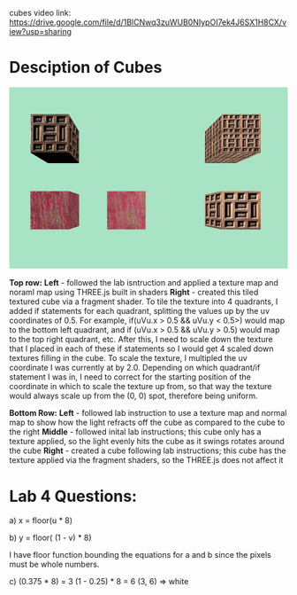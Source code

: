 cubes video link: https://drive.google.com/file/d/1BlCNwq3zuWUB0NIypOI7ek4J6SX1H8CX/view?usp=sharing

# Desciption of Cubes

![alt text](cube.png "cubes")

**Top row:**
**Left** - followed the lab isntruction and applied a texture map and noraml map using THREE.js built in shaders
**Right** - created this tiled textured cube via a fragment shader. To tile the texture into 4 quadrants, I added if statements for each quadrant, splitting the values up by the uv coordinates of 0.5. For example, if(uVu.x > 0.5 && uVu.y < 0.5>) would map to the bottom left quadrant, and if (uVu.x > 0.5 && uVu.y > 0.5) would map to the top right quadrant, etc. After this, I need to scale down the texture that I placed in each of these if statements so I would get 4 scaled down textures filling in the cube. To scale the texture, I multipled the uv coordinate I was currently at by 2.0. Depending on which quadrant/if statement I was in, I need to correct for the starting position of the coordinate in which to scale the texture up from, so that way the texture would always scale up from the (0, 0) spot, therefore being uniform.

**Bottom Row:**
**Left** - followed lab instruction to use a texture map and normal map to show how the light refracts off the cube as compared to the cube to the right
**Middle** - followed inital lab instructions; this cube only has a texture applied, so the light evenly hits the cube as it swings rotates around the cube
**Right** - created a cube following lab instructions; this cube has the texture applied via the fragment shaders, so the THREE.js does not affect it

# Lab 4 Questions:

a) x = floor(u * 8)

b) y = floor( (1 - v) * 8) 

I have floor function bounding the equations for a and b since the pixels must be whole numbers.

c) (0.375 * 8) = 3
   (1 - 0.25) * 8 = 6
   (3, 6) => white